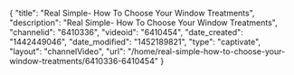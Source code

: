 {
    "title": "Real Simple- How To Choose Your Window Treatments",
    "description": "Real Simple- How To Choose Your Window Treatments",
    "channelid": "6410336",
    "videoid": "6410454",
    "date_created": "1442449046",
    "date_modified": "1452189821",
    "type": "captivate",
    "layout": "channelVideo",
    "url": "\/home\/real-simple-how-to-choose-your-window-treatments\/6410336-6410454"
}